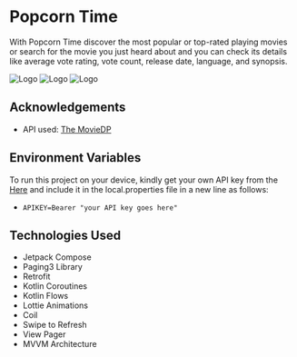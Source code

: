 # Popcorn Time

With Popcorn Time discover the most popular or top-rated playing movies or search for the movie you just heard about and you can check its details like average vote rating, vote count, release date, language, and synopsis.



![Logo](https://i.imgur.com/iqUuhzA.png)
![Logo](https://i.imgur.com/gIcHgK6.jpg)
![Logo](https://i.imgur.com/EPsl7ny.jpg)


## Acknowledgements

 - API used: [The MovieDP](https://www.themoviedb.org/)


## Environment Variables

  To run this project on your device, kindly get your own API key from the [Here](https://developer.themoviedb.org/reference/intro/authentication#api-key-quick-start) and include it in the local.properties file in a new line as follows: 
 - `APIKEY=Bearer "your API key goes here"`



## Technologies Used

- Jetpack Compose
- Paging3 Library
- Retrofit
- Kotlin Coroutines
- Kotlin Flows
- Lottie Animations
- Coil
- Swipe to Refresh
- View Pager
- MVVM Architecture

